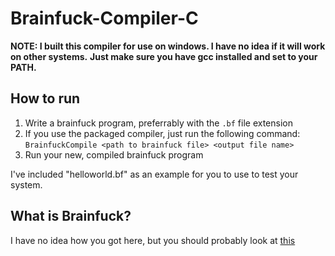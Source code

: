 # Brainfuck-Compiler-C

**NOTE: I built this compiler for use on windows. I have no idea if it will work on other systems.**
    **Just make sure you have gcc installed and set to your PATH.**

## How to run
1. Write a brainfuck program, preferrably with the `.bf` file extension
2. If you use the packaged compiler, just run the following command:
    `BrainfuckCompile <path to brainfuck file> <output file name>`
3. Run your new, compiled brainfuck program

I've included "helloworld.bf" as an example for you to use to test your system.

## What is Brainfuck?
I have no idea how you got here, but you should probably look at [this](https://en.wikipedia.org/wiki/Brainfuck)